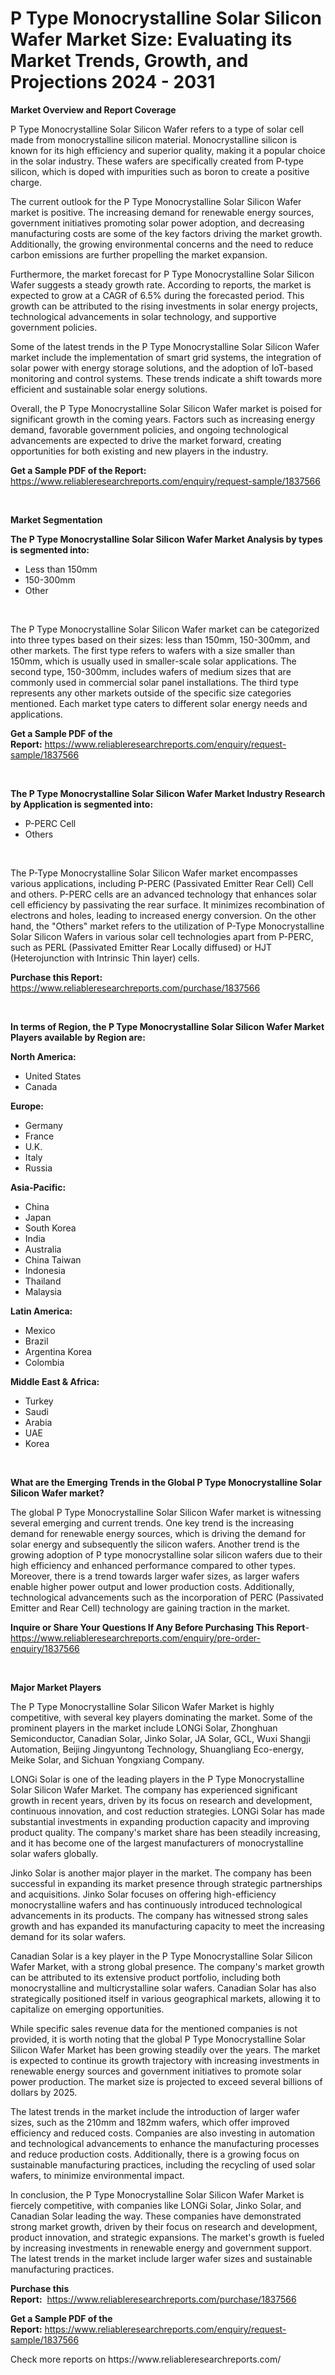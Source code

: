 <p><h1>P Type Monocrystalline Solar Silicon Wafer Market Size: Evaluating its Market Trends, Growth, and Projections 2024 - 2031</h1></p><p><strong>Market Overview and Report Coverage</strong></p>
<p><p>P Type Monocrystalline Solar Silicon Wafer refers to a type of solar cell made from monocrystalline silicon material. Monocrystalline silicon is known for its high efficiency and superior quality, making it a popular choice in the solar industry. These wafers are specifically created from P-type silicon, which is doped with impurities such as boron to create a positive charge.</p><p>The current outlook for the P Type Monocrystalline Solar Silicon Wafer market is positive. The increasing demand for renewable energy sources, government initiatives promoting solar power adoption, and decreasing manufacturing costs are some of the key factors driving the market growth. Additionally, the growing environmental concerns and the need to reduce carbon emissions are further propelling the market expansion.</p><p>Furthermore, the market forecast for P Type Monocrystalline Solar Silicon Wafer suggests a steady growth rate. According to reports, the market is expected to grow at a CAGR of 6.5% during the forecasted period. This growth can be attributed to the rising investments in solar energy projects, technological advancements in solar technology, and supportive government policies.</p><p>Some of the latest trends in the P Type Monocrystalline Solar Silicon Wafer market include the implementation of smart grid systems, the integration of solar power with energy storage solutions, and the adoption of IoT-based monitoring and control systems. These trends indicate a shift towards more efficient and sustainable solar energy solutions.</p><p>Overall, the P Type Monocrystalline Solar Silicon Wafer market is poised for significant growth in the coming years. Factors such as increasing energy demand, favorable government policies, and ongoing technological advancements are expected to drive the market forward, creating opportunities for both existing and new players in the industry.</p></p>
<p><strong>Get a Sample PDF of the Report:</strong> <a href="https://www.reliableresearchreports.com/enquiry/request-sample/1837566">https://www.reliableresearchreports.com/enquiry/request-sample/1837566</a></p>
<p>&nbsp;</p>
<p><strong>Market Segmentation</strong></p>
<p><strong>The P Type Monocrystalline Solar Silicon Wafer Market Analysis by types is segmented into:</strong></p>
<p><ul><li>Less than 150mm</li><li>150-300mm</li><li>Other</li></ul></p>
<p>&nbsp;</p>
<p><p>The P Type Monocrystalline Solar Silicon Wafer market can be categorized into three types based on their sizes: less than 150mm, 150-300mm, and other markets. The first type refers to wafers with a size smaller than 150mm, which is usually used in smaller-scale solar applications. The second type, 150-300mm, includes wafers of medium sizes that are commonly used in commercial solar panel installations. The third type represents any other markets outside of the specific size categories mentioned. Each market type caters to different solar energy needs and applications.</p></p>
<p><strong>Get a Sample PDF of the Report:</strong>&nbsp;<a href="https://www.reliableresearchreports.com/enquiry/request-sample/1837566">https://www.reliableresearchreports.com/enquiry/request-sample/1837566</a></p>
<p>&nbsp;</p>
<p><strong>The P Type Monocrystalline Solar Silicon Wafer Market Industry Research by Application is segmented into:</strong></p>
<p><ul><li>P-PERC Cell</li><li>Others</li></ul></p>
<p>&nbsp;</p>
<p><p>The P-Type Monocrystalline Solar Silicon Wafer market encompasses various applications, including P-PERC (Passivated Emitter Rear Cell) Cell and others. P-PERC cells are an advanced technology that enhances solar cell efficiency by passivating the rear surface. It minimizes recombination of electrons and holes, leading to increased energy conversion. On the other hand, the "Others" market refers to the utilization of P-Type Monocrystalline Solar Silicon Wafers in various solar cell technologies apart from P-PERC, such as PERL (Passivated Emitter Rear Locally diffused) or HJT (Heterojunction with Intrinsic Thin layer) cells.</p></p>
<p><strong>Purchase this Report:</strong>&nbsp; <a href="https://www.reliableresearchreports.com/purchase/1837566">https://www.reliableresearchreports.com/purchase/1837566</a></p>
<p>&nbsp;</p>
<p><strong>In terms of Region, the P Type Monocrystalline Solar Silicon Wafer Market Players available by Region are:</strong></p>
<p>
    <p> <strong> North America: </strong>
        <ul>
            <li>United States</li>
            <li>Canada</li>
        </ul>
        </p> 
    <p> <strong> Europe: </strong>
        <ul>
            <li>Germany</li>
            <li>France</li>
            <li>U.K.</li>
            <li>Italy</li>
            <li>Russia</li>
        </ul>
        </p> 
    <p> <strong> Asia-Pacific: </strong>
        <ul>
            <li>China</li>
            <li>Japan</li>
            <li>South Korea</li>
            <li>India</li>
            <li>Australia</li>
            <li>China Taiwan</li>
            <li>Indonesia</li>
            <li>Thailand</li>
            <li>Malaysia</li>
        </ul>
        </p> 
    <p> <strong> Latin America: </strong>
        <ul>
            <li>Mexico</li>
            <li>Brazil</li>
            <li>Argentina Korea</li>
            <li>Colombia</li>
        </ul>
        </p> 
    <p> <strong> Middle East & Africa: </strong>
        <ul>
            <li>Turkey</li>
            <li>Saudi</li>
            <li>Arabia</li>
            <li>UAE</li>
            <li>Korea</li>
        </ul>
    </p>
    </p>
<p>&nbsp;</p>
<p><strong>What are the Emerging Trends in the Global P Type Monocrystalline Solar Silicon Wafer market?</strong></p>
<p><p>The global P Type Monocrystalline Solar Silicon Wafer market is witnessing several emerging and current trends. One key trend is the increasing demand for renewable energy sources, which is driving the demand for solar energy and subsequently the silicon wafers. Another trend is the growing adoption of P type monocrystalline solar silicon wafers due to their high efficiency and enhanced performance compared to other types. Moreover, there is a trend towards larger wafer sizes, as larger wafers enable higher power output and lower production costs. Additionally, technological advancements such as the incorporation of PERC (Passivated Emitter and Rear Cell) technology are gaining traction in the market.</p></p>
<p><strong>Inquire or Share Your Questions If Any Before Purchasing This Report</strong>- <a href="https://www.reliableresearchreports.com/enquiry/pre-order-enquiry/1837566">https://www.reliableresearchreports.com/enquiry/pre-order-enquiry/1837566</a></p>
<p>&nbsp;</p>
<p><strong>Major Market Players</strong></p>
<p><p>The P Type Monocrystalline Solar Silicon Wafer Market is highly competitive, with several key players dominating the market. Some of the prominent players in the market include LONGi Solar, Zhonghuan Semiconductor, Canadian Solar, Jinko Solar, JA Solar, GCL, Wuxi Shangji Automation, Beijing Jingyuntong Technology, Shuangliang Eco-energy, Meike Solar, and Sichuan Yongxiang Company.</p><p>LONGi Solar is one of the leading players in the P Type Monocrystalline Solar Silicon Wafer Market. The company has experienced significant growth in recent years, driven by its focus on research and development, continuous innovation, and cost reduction strategies. LONGi Solar has made substantial investments in expanding production capacity and improving product quality. The company's market share has been steadily increasing, and it has become one of the largest manufacturers of monocrystalline solar wafers globally.</p><p>Jinko Solar is another major player in the market. The company has been successful in expanding its market presence through strategic partnerships and acquisitions. Jinko Solar focuses on offering high-efficiency monocrystalline wafers and has continuously introduced technological advancements in its products. The company has witnessed strong sales growth and has expanded its manufacturing capacity to meet the increasing demand for its solar wafers.</p><p>Canadian Solar is a key player in the P Type Monocrystalline Solar Silicon Wafer Market, with a strong global presence. The company's market growth can be attributed to its extensive product portfolio, including both monocrystalline and multicrystalline solar wafers. Canadian Solar has also strategically positioned itself in various geographical markets, allowing it to capitalize on emerging opportunities.</p><p>While specific sales revenue data for the mentioned companies is not provided, it is worth noting that the global P Type Monocrystalline Solar Silicon Wafer Market has been growing steadily over the years. The market is expected to continue its growth trajectory with increasing investments in renewable energy sources and government initiatives to promote solar power production. The market size is projected to exceed several billions of dollars by 2025.</p><p>The latest trends in the market include the introduction of larger wafer sizes, such as the 210mm and 182mm wafers, which offer improved efficiency and reduced costs. Companies are also investing in automation and technological advancements to enhance the manufacturing processes and reduce production costs. Additionally, there is a growing focus on sustainable manufacturing practices, including the recycling of used solar wafers, to minimize environmental impact.</p><p>In conclusion, the P Type Monocrystalline Solar Silicon Wafer Market is fiercely competitive, with companies like LONGi Solar, Jinko Solar, and Canadian Solar leading the way. These companies have demonstrated strong market growth, driven by their focus on research and development, product innovation, and strategic expansions. The market's growth is fueled by increasing investments in renewable energy and government support. The latest trends in the market include larger wafer sizes and sustainable manufacturing practices.</p></p>
<p><strong>Purchase this Report:</strong>&nbsp;&nbsp;<a href="https://www.reliableresearchreports.com/purchase/1837566">https://www.reliableresearchreports.com/purchase/1837566</a></p>
<p></p>
<p><strong>Get a Sample PDF of the Report:</strong>&nbsp;<a href="https://www.reliableresearchreports.com/enquiry/request-sample/1837566">https://www.reliableresearchreports.com/enquiry/request-sample/1837566</a></p>
<p>Check more reports on https://www.reliableresearchreports.com/</p>